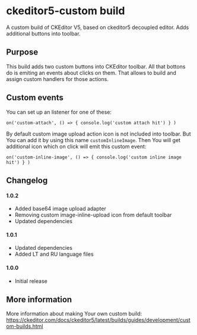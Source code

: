 # ckeditor5-custom build
A custom build of CKEditor V5, based on ckeditor5 decoupled editor. Adds additional buttons into toolbar.

## Purpose
This build adds two custom buttons into CKEditor toolbar. All that bottons do is emiting an events about clicks on them. 
That allows to build and assign custom handlers for those actions. 

## Custom events
You can set up an listener for one of these:

```
on('custom-attach', () => { console.log('custom attach hit') } )
```

By default custom image upload action icon is not included into toolbar. But You can add it by using this name ``customInlineImage``. Then You will get additional icon which on click will emit this custom event:

```
on('custom-inline-image', () => { console.log('custom inline image hit') } )
```

## Changelog

#### 1.0.2
* Added base64 image upload adapter
* Removing custom image-inline-upload icon from default toolbar
* Updated dependencies

#### 1.0.1
* Updated dependencies
* Added LT and RU language files

#### 1.0.0
* Initial release

## More information
More information about making Your own custom build: https://ckeditor.com/docs/ckeditor5/latest/builds/guides/development/custom-builds.html
